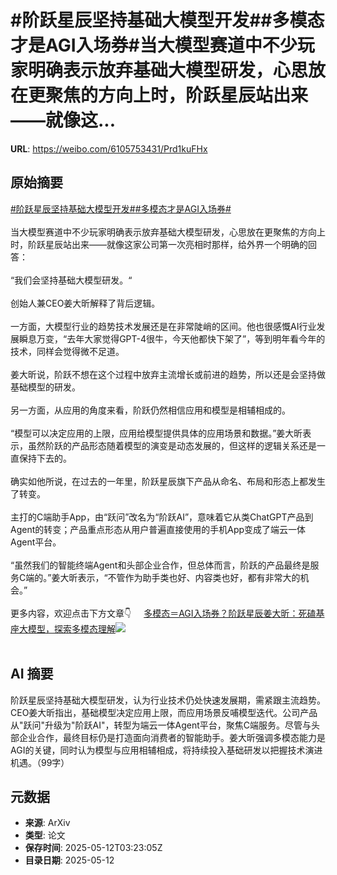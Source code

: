 # #阶跃星辰坚持基础大模型开发##多模态才是AGI入场券#当大模型赛道中不少玩家明确表示放弃基础大模型研发，心思放在更聚焦的方向上时，阶跃星辰站出来——就像这...

**URL**: https://weibo.com/6105753431/Prd1kuFHx

## 原始摘要

<a href="https://m.weibo.cn/search?containerid=231522type%3D1%26t%3D10%26q%3D%23%E9%98%B6%E8%B7%83%E6%98%9F%E8%BE%B0%E5%9D%9A%E6%8C%81%E5%9F%BA%E7%A1%80%E5%A4%A7%E6%A8%A1%E5%9E%8B%E5%BC%80%E5%8F%91%23&amp;extparam=%23%E9%98%B6%E8%B7%83%E6%98%9F%E8%BE%B0%E5%9D%9A%E6%8C%81%E5%9F%BA%E7%A1%80%E5%A4%A7%E6%A8%A1%E5%9E%8B%E5%BC%80%E5%8F%91%23" data-hide=""><span class="surl-text">#阶跃星辰坚持基础大模型开发#</span></a><a href="https://m.weibo.cn/search?containerid=231522type%3D1%26t%3D10%26q%3D%23%E5%A4%9A%E6%A8%A1%E6%80%81%E6%89%8D%E6%98%AFAGI%E5%85%A5%E5%9C%BA%E5%88%B8%23&amp;extparam=%23%E5%A4%9A%E6%A8%A1%E6%80%81%E6%89%8D%E6%98%AFAGI%E5%85%A5%E5%9C%BA%E5%88%B8%23" data-hide=""><span class="surl-text">#多模态才是AGI入场券#</span></a><br><br>当大模型赛道中不少玩家明确表示放弃基础大模型研发，心思放在更聚焦的方向上时，阶跃星辰站出来——就像这家公司第一次亮相时那样，给外界一个明确的回答：<br><br>“我们会坚持基础大模型研发。“<br><br>创始人兼CEO姜大昕解释了背后逻辑。<br><br>一方面，大模型行业的趋势技术发展还是在非常陡峭的区间。他也很感慨AI行业发展瞬息万变，“去年大家觉得GPT-4很牛，今天他都快下架了”，等到明年看今年的技术，同样会觉得微不足道。<br><br>姜大昕说，阶跃不想在这个过程中放弃主流增长或前进的趋势，所以还是会坚持做基础模型的研发。<br><br>另一方面，从应用的角度来看，阶跃仍然相信应用和模型是相辅相成的。<br><br>“模型可以决定应用的上限，应用给模型提供具体的应用场景和数据。”姜大昕表示，虽然阶跃的产品形态随着模型的演变是动态发展的，但这样的逻辑关系还是一直保持下去的。<br><br>确实如他所说，在过去的一年里，阶跃星辰旗下产品从命名、布局和形态上都发生了转变。<br><br>主打的C端助手App，由“跃问”改名为“阶跃AI”，意味着它从类ChatGPT产品到Agent的转变；产品重点形态从用户普遍直接使用的手机App变成了端云一体Agent平台。<br><br>“虽然我们的智能终端Agent和头部企业合作，但总体而言，阶跃的产品最终是服务C端的。”姜大昕表示，“不管作为助手类也好、内容类也好，都有非常大的机会。”<br><br>更多内容，欢迎点击下方文章👇 <a href="https://weibo.com/ttarticle/p/show?id=2309405164849109008631" data-hide=""><span class="url-icon"><img style="width: 1rem;height: 1rem" src="https://h5.sinaimg.cn/upload/2015/09/25/3/timeline_card_small_article_default.png" referrerpolicy="no-referrer"></span><span class="surl-text">多模态＝AGI入场券？阶跃星辰姜大昕：死磕基座大模型，探索多模态理解</span></a><img style="" src="https://tvax2.sinaimg.cn/large/006Fd7o3ly1i1anqkdsxej30rs0fmgpa.jpg" referrerpolicy="no-referrer"><br><br>

## AI 摘要

阶跃星辰坚持基础大模型研发，认为行业技术仍处快速发展期，需紧跟主流趋势。CEO姜大昕指出，基础模型决定应用上限，而应用场景反哺模型迭代。公司产品从"跃问"升级为"阶跃AI"，转型为端云一体Agent平台，聚焦C端服务。尽管与头部企业合作，最终目标仍是打造面向消费者的智能助手。姜大昕强调多模态能力是AGI的关键，同时认为模型与应用相辅相成，将持续投入基础研发以把握技术演进机遇。（99字）

## 元数据

- **来源**: ArXiv
- **类型**: 论文
- **保存时间**: 2025-05-12T03:23:05Z
- **目录日期**: 2025-05-12
